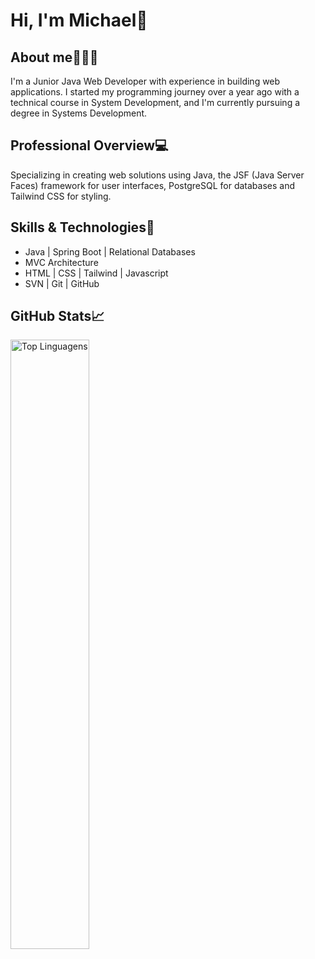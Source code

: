 # Hi, I'm Michael👋

## About me🧑🏽‍💼
<p>I'm a Junior Java Web Developer with experience in building web applications. I started my programming journey over a year ago with a technical course in System Development, and I'm currently pursuing a degree in Systems Development.</p>

## Professional Overview💻
<p>Specializing in creating web solutions using Java, the JSF (Java Server Faces) framework for user interfaces, PostgreSQL for databases and Tailwind CSS for styling.</p>

## Skills & Technologies🎯
<ul>
  <li>Java | Spring Boot | Relational Databases</li>
  <li>MVC Architecture</li>
  <li>HTML | CSS | Tailwind | Javascript</li>
  <li>SVN | Git | GitHub</li>
</ul>


## GitHub Stats📈
<p>
<img alt="Top Linguagens" align="left" width="50%" src="https://github-readme-stats.vercel.app/api/top-langs/?username=MaikRibeiro&size_weight=0&count_weight=1&theme=highcontrast&show_owner=true&hide=css,html&layout=donut" />
</p>
